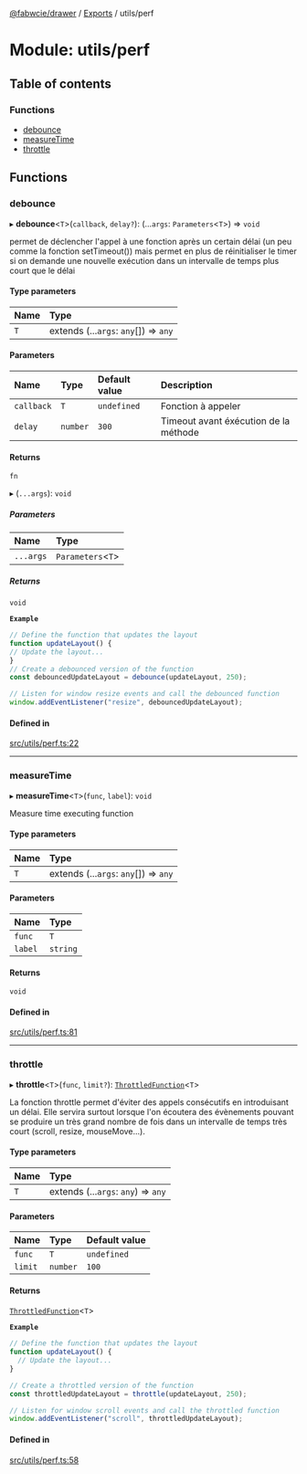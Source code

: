 [@fabwcie/drawer](../README.md) / [Exports](../modules.md) / utils/perf

# Module: utils/perf

## Table of contents

### Functions

- [debounce](utils_perf.md#debounce)
- [measureTime](utils_perf.md#measuretime)
- [throttle](utils_perf.md#throttle)

## Functions

### debounce

▸ **debounce**<`T`\>(`callback`, `delay?`): (...`args`: `Parameters`<`T`\>) => `void`

permet de déclencher l'appel à une fonction après un certain délai (un peu comme la fonction setTimeout())
mais permet en plus de réinitialiser le timer si on demande une nouvelle exécution dans un intervalle de temps plus court que le délai

#### Type parameters

| Name | Type |
| :------ | :------ |
| `T` | extends (...`args`: `any`[]) => `any` |

#### Parameters

| Name | Type | Default value | Description |
| :------ | :------ | :------ | :------ |
| `callback` | `T` | `undefined` | Fonction à appeler |
| `delay` | `number` | `300` | Timeout avant éxécution de la méthode |

#### Returns

`fn`

▸ (`...args`): `void`

##### Parameters

| Name | Type |
| :------ | :------ |
| `...args` | `Parameters`<`T`\> |

##### Returns

`void`

**`Example`**

```ts
// Define the function that updates the layout
function updateLayout() {
// Update the layout...
}
// Create a debounced version of the function
const debouncedUpdateLayout = debounce(updateLayout, 250);

// Listen for window resize events and call the debounced function
window.addEventListener("resize", debouncedUpdateLayout);
```

#### Defined in

[src/utils/perf.ts:22](https://github.com/fabwcie/drawer/blob/21e6e28/src/utils/perf.ts#L22)

___

### measureTime

▸ **measureTime**<`T`\>(`func`, `label`): `void`

Measure time executing function

#### Type parameters

| Name | Type |
| :------ | :------ |
| `T` | extends (...`args`: `any`[]) => `any` |

#### Parameters

| Name | Type |
| :------ | :------ |
| `func` | `T` |
| `label` | `string` |

#### Returns

`void`

#### Defined in

[src/utils/perf.ts:81](https://github.com/fabwcie/drawer/blob/21e6e28/src/utils/perf.ts#L81)

___

### throttle

▸ **throttle**<`T`\>(`func`, `limit?`): [`ThrottledFunction`](types_utils.md#throttledfunction)<`T`\>

La fonction throttle permet d'éviter des appels consécutifs en introduisant un délai.
Elle servira surtout lorsque l'on écoutera des évènements pouvant se produire un très
grand nombre de fois dans un intervalle de temps très court (scroll, resize, mouseMove...).

#### Type parameters

| Name | Type |
| :------ | :------ |
| `T` | extends (...`args`: `any`) => `any` |

#### Parameters

| Name | Type | Default value |
| :------ | :------ | :------ |
| `func` | `T` | `undefined` |
| `limit` | `number` | `100` |

#### Returns

[`ThrottledFunction`](types_utils.md#throttledfunction)<`T`\>

**`Example`**

```ts
// Define the function that updates the layout
function updateLayout() {
  // Update the layout...
}

// Create a throttled version of the function
const throttledUpdateLayout = throttle(updateLayout, 250);

// Listen for window scroll events and call the throttled function
window.addEventListener("scroll", throttledUpdateLayout);
```

#### Defined in

[src/utils/perf.ts:58](https://github.com/fabwcie/drawer/blob/21e6e28/src/utils/perf.ts#L58)
